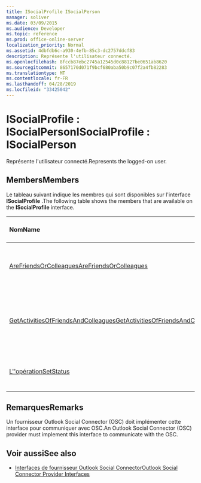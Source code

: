 ```yaml
---
title: ISocialProfile ISocialPerson
manager: soliver
ms.date: 03/09/2015
ms.audience: Developer
ms.topic: reference
ms.prod: office-online-server
localization_priority: Normal
ms.assetid: 4dbfdb6c-a930-4efb-85c3-dc2757ddcf83
description: Représente l'utilisateur connecté.
ms.openlocfilehash: 8fccb87ebc2745a12545d0c88127be0651ab8620
ms.sourcegitcommit: 8657170d071f9bcf680aba50b9c07f2a4fb82283
ms.translationtype: MT
ms.contentlocale: fr-FR
ms.lasthandoff: 04/28/2019
ms.locfileid: "33425042"
---
```

# <a name="isocialprofile--isocialperson"></a><span data-ttu-id="a5444-103">ISocialProfile : ISocialPerson</span><span class="sxs-lookup"><span data-stu-id="a5444-103">ISocialProfile : ISocialPerson</span></span>

<span data-ttu-id="a5444-104">Représente l'utilisateur connecté.</span><span class="sxs-lookup"><span data-stu-id="a5444-104">Represents the logged-on user.</span></span> 
  
## <a name="members"></a><span data-ttu-id="a5444-105">Members</span><span class="sxs-lookup"><span data-stu-id="a5444-105">Members</span></span>

<span data-ttu-id="a5444-106">Le tableau suivant indique les membres qui sont disponibles sur l'interface **ISocialProfile** .</span><span class="sxs-lookup"><span data-stu-id="a5444-106">The following table shows the members that are available on the **ISocialProfile** interface.</span></span> 
  
|<span data-ttu-id="a5444-107">**Nom**</span><span class="sxs-lookup"><span data-stu-id="a5444-107">**Name**</span></span>|<span data-ttu-id="a5444-108">**Type de membre**</span><span class="sxs-lookup"><span data-stu-id="a5444-108">**Member type**</span></span>|<span data-ttu-id="a5444-109">**Description**</span><span class="sxs-lookup"><span data-stu-id="a5444-109">**Description**</span></span>|
|:-----|:-----|:-----|
|[<span data-ttu-id="a5444-110">AreFriendsOrColleagues</span><span class="sxs-lookup"><span data-stu-id="a5444-110">AreFriendsOrColleagues</span></span>](isocialprofile-arefriendsorcolleagues.md) <br/> |<span data-ttu-id="a5444-111">Méthode</span><span class="sxs-lookup"><span data-stu-id="a5444-111">Method</span></span>  <br/> |<span data-ttu-id="a5444-112">Détermine si les utilisateurs spécifiés sont des amis.</span><span class="sxs-lookup"><span data-stu-id="a5444-112">Determines whether the specified users are friends.</span></span>  <br/> |
|[<span data-ttu-id="a5444-113">GetActivitiesOfFriendsAndColleagues</span><span class="sxs-lookup"><span data-stu-id="a5444-113">GetActivitiesOfFriendsAndColleagues</span></span>](isocialprofile-getactivitiesoffriendsandcolleagues.md) <br/> |<span data-ttu-id="a5444-114">Méthode</span><span class="sxs-lookup"><span data-stu-id="a5444-114">Method</span></span>  <br/> |<span data-ttu-id="a5444-115">Cette méthode a été déconseillée depuis Outlook Social Connector 2013.</span><span class="sxs-lookup"><span data-stu-id="a5444-115">This method has been deprecated since Outlook Social Connector 2013.</span></span>  <br/> |
|[<span data-ttu-id="a5444-116">L''opération</span><span class="sxs-lookup"><span data-stu-id="a5444-116">SetStatus</span></span>](isocialprofile-setstatus.md) <br/> |<span data-ttu-id="a5444-117">Méthode</span><span class="sxs-lookup"><span data-stu-id="a5444-117">Method</span></span>  <br/> |<span data-ttu-id="a5444-118">Cette méthode n'est pas prise en charge actuellement.</span><span class="sxs-lookup"><span data-stu-id="a5444-118">This method is currently not supported.</span></span>  <br/> |
   
## <a name="remarks"></a><span data-ttu-id="a5444-119">Remarques</span><span class="sxs-lookup"><span data-stu-id="a5444-119">Remarks</span></span>

<span data-ttu-id="a5444-120">Un fournisseur Outlook Social Connector (OSC) doit implémenter cette interface pour communiquer avec OSC.</span><span class="sxs-lookup"><span data-stu-id="a5444-120">An Outlook Social Connector (OSC) provider must implement this interface to communicate with the OSC.</span></span>
  
## <a name="see-also"></a><span data-ttu-id="a5444-121">Voir aussi</span><span class="sxs-lookup"><span data-stu-id="a5444-121">See also</span></span>

- [<span data-ttu-id="a5444-122">Interfaces de fournisseur Outlook Social Connector</span><span class="sxs-lookup"><span data-stu-id="a5444-122">Outlook Social Connector Provider Interfaces</span></span>](outlook-social-connector-provider-interfaces.md)

